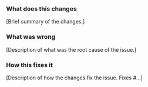 ### What does this changes

[Brief summary of the changes.]

### What was wrong

[Description of what was the root cause of the issue.]

### How this fixes it

[Description of how the changes fix the issue. Fixes #...]
